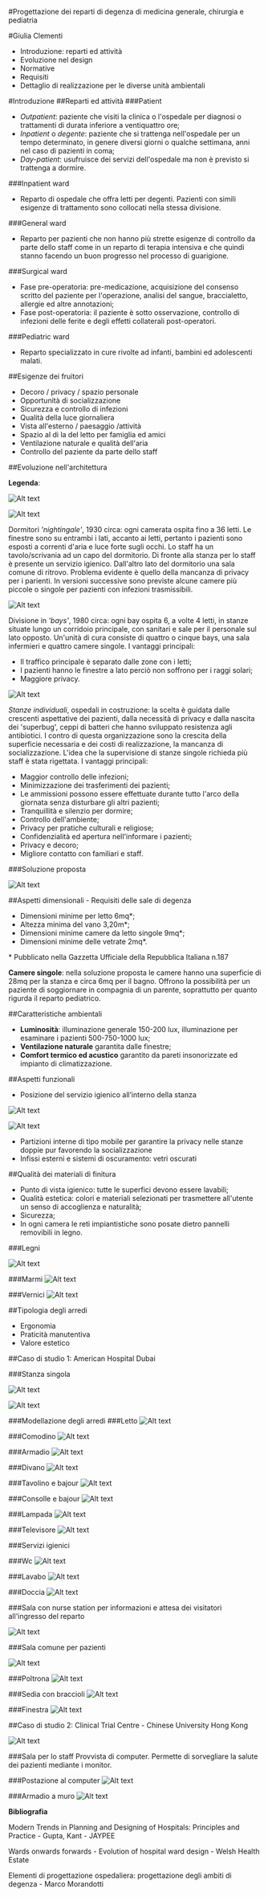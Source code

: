 #Progettazione dei reparti di degenza di medicina generale, chirurgia e pediatria


#Giulia Clementi

  *  Introduzione: reparti ed attività
  *  Evoluzione nel design
  *  Normative
  *  Requisiti
  *  Dettaglio di realizzazione per le diverse unità ambientali

#Introduzione
##Reparti ed attività
###Patient

* *Outpatient*: paziente che visiti la clinica o l'ospedale per diagnosi o trattamenti di durata inferiore a ventiquattro ore;
* *Inpatient* o *degente*: paziente che si trattenga nell'ospedale per un tempo determinato, in genere diversi giorni o qualche settimana, anni nel caso di pazienti in coma;
* *Day-patient*: usufruisce dei servizi dell'ospedale ma non è previsto si trattenga a dormire.      

###Inpatient ward

* Reparto di ospedale che offra letti per degenti. Pazienti con simili esigenze di trattamento sono collocati nella stessa divisione.

###General ward
* Reparto per pazienti che non hanno più strette esigenze di controllo da parte dello staff come in un reparto di terapia intensiva e che quindi stanno facendo un buon progresso nel processo di guarigione.

###Surgical ward
* Fase pre-operatoria: pre-medicazione, acquisizione del consenso scritto del paziente per l'operazione, analisi del sangue, braccialetto, allergie ed altre annotazioni;
* Fase post-operatoria: il paziente è sotto osservazione, controllo di infezioni delle ferite e degli effetti collaterali post-operatori.

###Pediatric ward
* Reparto specializzato in cure rivolte ad infanti, bambini ed adolescenti malati. 

##Esigenze dei fruitori

* Decoro / privacy / spazio personale
* Opportunità di socializzazione
* Sicurezza e controllo di infezioni
* Qualità della luce giornaliera
* Vista all'esterno / paesaggio /attività
* Spazio al di la del letto per famiglia ed amici
* Ventilazione naturale e qualità dell'aria
* Controllo del paziente da parte dello staff

##Evoluzione nell'architettura

**Legenda**: 

![Alt text](img/legenda.jpg)

![Alt text](img/NIGHTINGALE.jpg)

Dormitori *'nightingale'*, 1930 circa: ogni camerata ospita fino a 36 letti. Le finestre sono su entrambi i lati, accanto ai letti, pertanto i pazienti sono esposti a correnti d'aria e luce forte sugli occhi. Lo staff ha un tavolo/scrivania ad un capo del dormitorio. Di fronte alla stanza per lo staff è presente un servizio igienico. Dall'altro lato del dormitorio una sala comune di ritrovo. Problema evidente è quello della mancanza di privacy per i parienti. In versioni successive sono previste alcune camere più piccole o singole per pazienti con infezioni trasmissibili.

![Alt text](img/BAYS.jpg)

Divisione in *'bays'*, 1980 circa: ogni bay ospita 6, a volte 4 letti, in stanze situate lungo un corridoio principale, con sanitari e sale per il personale sul lato opposto. Un'unità di cura consiste di quattro o cinque bays, una sala infermieri e quattro camere singole.
I vantaggi principali:

* Il traffico principale è separato dalle zone con i letti;
* I pazienti hanno le finestre a lato perciò non soffrono per i raggi solari;
* Maggiore privacy.

![Alt text](img/STANZE_SINGOLE.jpg)

*Stanze individuali*, ospedali in costruzione: la scelta è guidata dalle crescenti aspettative dei pazienti, dalla necessità di privacy e dalla nascita dei 'superbug', ceppi di batteri che hanno sviluppato resistenza agli antibiotici. I contro di questa organizzazione sono la crescita della superficie necessaria e dei costi di realizzazione, la mancanza di socializzazione. L'idea che la supervisione di stanze singole richieda più staff è stata rigettata.
I vantaggi principali:

* Maggior controllo delle infezioni;
* Minimizzazione dei trasferimenti dei pazienti;
* Le ammissioni possono essere effettuate durante tutto l'arco della giornata senza disturbare gli altri pazienti;
* Tranquillità e silenzio per dormire;
* Controllo dell'ambiente;
* Privacy per pratiche culturali e religiose;
* Confidenzialità ed apertura nell'informare i pazienti;
* Privacy e decoro;
* Migliore contatto con familiari e staff.

###Soluzione proposta

![Alt text](img/pianta.jpg)

##Aspetti dimensionali - Requisiti delle sale di degenza

* Dimensioni minime per letto 6mq*;
* Altezza minima del vano 3,20m*;
* Dimensioni minime camere da letto singole 9mq*;
* Dimensioni minime delle vetrate 2mq*.

 \* Pubblicato nella Gazzetta Ufficiale della Repubblica Italiana n.187

**Camere singole**: nella soluzione proposta le camere hanno una superficie di 28mq per la stanza e circa 6mq per il bagno. Offrono la possibilità per un paziente di soggiornare in compagnia di un parente, soprattutto per quanto rigurda il reparto pediatrico.

##Caratteristiche ambientali

* **Luminosità**: illuminazione generale 150-200 lux, illuminazione per esaminare i pazienti 500-750-1000 lux;
* **Ventilazione naturale** garantita dalle finestre;
* **Comfort termico ed acustico** garantito da pareti insonorizzate ed impianto di climatizzazione.

##Aspetti funzionali

* Posizione del servizio igienico all’interno della stanza

![Alt text](img/TOILET_OUTBOARD_SIDEBYSIDE.jpg)

![Alt text](img/OUTBOARD.png)

* Partizioni interne di tipo mobile per garantire la privacy nelle stanze doppie pur favorendo la socializzazione
* Infissi esterni e sistemi di oscuramento: vetri oscurati

##Qualità dei materiali di finitura

* Punto di vista igienico: tutte le superfici devono essere lavabili;
* Qualità estetica: colori e materiali selezionati per trasmettere all'utente un senso di accoglienza e naturalità;
* Sicurezza;
* In ogni camera le reti impiantistiche sono posate dietro pannelli removibili in legno.

###Legni

![Alt text](img/legni.jpg)

###Marmi
![Alt text](img/marmi.jpg)

###Vernici
![Alt text](img/wall.jpg)

##Tipologia degli arredi

* Ergonomia
* Praticità manutentiva
* Valore estetico

##Caso di studio 1: American Hospital Dubai

###Stanza singola

![Alt text](img/1p.jpg)

![Alt text](img/2p.jpg)

###Modellazione degli arredi
###Letto
![Alt text](img/2.png)

###Comodino
![Alt text](img/3.png)

###Armadio
![Alt text](img/4.png)

###Divano
![Alt text](img/5.png)

###Tavolino e bajour
![Alt text](img/8.png)

###Consolle e bajour
![Alt text](img/9.png)

###Lampada
![Alt text](img/10.png)

###Televisore
![Alt text](img/11.png)

###Servizi igienici

###Wc 
![Alt text](img/13.png)

###Lavabo
![Alt text](img/12.png)

###Doccia
![Alt text](img/14.png)

###Sala con nurse station per informazioni e attesa dei visitatori all'ingresso del reparto

![Alt text](img/4p.jpg)

###Sala comune per pazienti

![Alt text](img/3p.jpg)

###Poltrona
![Alt text](img/6.png)

###Sedia con braccioli
![Alt text](img/7.png)

###Finestra
![Alt text](img/15.png)

##Caso di studio 2: Clinical Trial Centre - Chinese University Hong Kong

![Alt text](img/staff.jpg)

###Sala per lo staff
Provvista di computer. Permette di sorvegliare la salute dei pazienti mediante i monitor.

###Postazione al computer
![Alt text](img/19.png)

###Armadio a muro
![Alt text](img/22.png)

**Bibliografia**

Modern Trends in Planning and Designing of Hospitals: Principles and Practice - Gupta, Kant - JAYPEE

Wards onwards forwards - Evolution of hospital ward design - Welsh Health Estate

Elementi di progettazione ospedaliera: progettazione degli ambiti di degenza - Marco Morandotti




